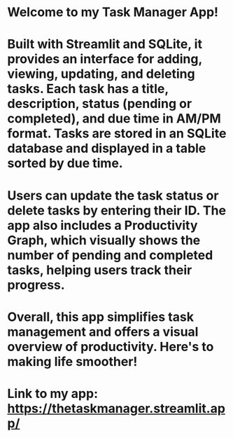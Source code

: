 # Welcome to my Task Manager App!
# Built with Streamlit and SQLite, it provides an interface for adding, viewing, updating, and deleting tasks. Each task has a title, description, status (pending or completed), and due time in AM/PM format. Tasks are stored in an SQLite database and displayed in a table sorted by due time.
# Users can update the task status or delete tasks by entering their ID. The app also includes a Productivity Graph, which visually shows the number of pending and completed tasks, helping users track their progress.
# Overall, this app simplifies task management and offers a visual overview of productivity. Here's to making life smoother!

# Link to my app: https://thetaskmanager.streamlit.app/

